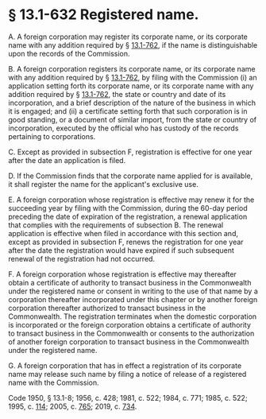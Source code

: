 # § 13.1-632 Registered name.

<p>A. A foreign corporation may register its corporate name, or its corporate name with any addition required by § <a href='/vacode/13.1-762/'>13.1-762</a>, if the name is distinguishable upon the records of the Commission.</p><p>B. A foreign corporation registers its corporate name, or its corporate name with any addition required by § <a href='/vacode/13.1-762/'>13.1-762</a>, by filing with the Commission (i) an application setting forth its corporate name, or its corporate name with any addition required by § <a href='/vacode/13.1-762/'>13.1-762</a>, the state or country and date of its incorporation, and a brief description of the nature of the business in which it is engaged; and (ii) a certificate setting forth that such corporation is in good standing, or a document of similar import, from the state or country of incorporation, executed by the official who has custody of the records pertaining to corporations.</p><p>C. Except as provided in subsection F, registration is effective for one year after the date an application is filed.</p><p>D. If the Commission finds that the corporate name applied for is available, it shall register the name for the applicant's exclusive use.</p><p>E. A foreign corporation whose registration is effective may renew it for the succeeding year by filing with the Commission, during the 60-day period preceding the date of expiration of the registration, a renewal application that complies with the requirements of subsection B. The renewal application is effective when filed in accordance with this section and, except as provided in subsection F, renews the registration for one year after the date the registration would have expired if such subsequent renewal of the registration had not occurred.</p><p>F. A foreign corporation whose registration is effective may thereafter obtain a certificate of authority to transact business in the Commonwealth under the registered name or consent in writing to the use of that name by a corporation thereafter incorporated under this chapter or by another foreign corporation thereafter authorized to transact business in the Commonwealth. The registration terminates when the domestic corporation is incorporated or the foreign corporation obtains a certificate of authority to transact business in the Commonwealth or consents to the authorization of another foreign corporation to transact business in the Commonwealth under the registered name.</p><p>G. A foreign corporation that has in effect a registration of its corporate name may release such name by filing a notice of release of a registered name with the Commission.</p><p>Code 1950, § 13.1-8; 1956, c. 428; 1981, c. 522; 1984, c. 771; 1985, c. 522; 1995, c. <a href='http://lis.virginia.gov/cgi-bin/legp604.exe?951+ful+CHAP0114'>114</a>; 2005, c. <a href='http://lis.virginia.gov/cgi-bin/legp604.exe?051+ful+CHAP0765'>765</a>; 2019, c. <a href='http://lis.virginia.gov/cgi-bin/legp604.exe?191+ful+CHAP0734'>734</a>.</p>